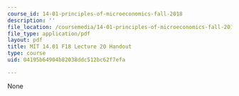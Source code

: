 ```yaml
---
course_id: 14-01-principles-of-microeconomics-fall-2018
description: ''
file_location: /coursemedia/14-01-principles-of-microeconomics-fall-2018/04195b64904b82038ddc512bc62f7efa_MIT14_01F18_handout20.pdf
file_type: application/pdf
layout: pdf
title: MIT 14.01 F18 Lecture 20 Handout
type: course
uid: 04195b64904b82038ddc512bc62f7efa

---
```

None